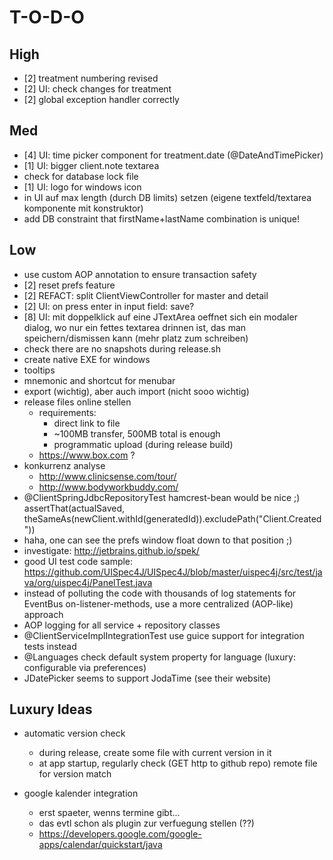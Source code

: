 

# T-O-D-O

## High

* [2] treatment numbering revised
* [2] UI: check changes for treatment
* [2] global exception handler correctly


## Med

* [4] UI: time picker component for treatment.date (@DateAndTimePicker)
* [1] UI: bigger client.note textarea
* check for database lock file
* [1] UI: logo for windows icon
* in UI auf max length (durch DB limits) setzen (eigene textfeld/textarea komponente mit konstruktor)
* add DB constraint that firstName+lastName combination is unique!

## Low

* use custom AOP annotation to ensure transaction safety
* [2] reset prefs feature
* [2] REFACT: split ClientViewController for master and detail
* [2] UI: on press enter in input field: save?
* [8] UI: mit doppelklick auf eine JTextArea oeffnet sich ein modaler dialog, wo nur ein fettes textarea drinnen ist, das man speichern/dismissen kann (mehr platz zum schreiben)
* check there are no snapshots during release.sh
* create native EXE for windows
* tooltips
* mnemonic and shortcut for menubar
* export (wichtig), aber auch import (nicht sooo wichtig)
* release files online stellen
  * requirements:
    * direct link to file
    * ~100MB transfer, 500MB total is enough
    * programmatic upload (during release build)
  * https://www.box.com ?
* konkurrenz analyse
  * http://www.clinicsense.com/tour/
  * http://www.bodyworkbuddy.com/
* @ClientSpringJdbcRepositoryTest hamcrest-bean would be nice ;) assertThat(actualSaved, theSameAs(newClient.withId(generatedId)).excludePath("Client.Created"))
* haha, one can see the prefs window float down to that position ;)
* investigate: http://jetbrains.github.io/spek/
* good UI test code sample: https://github.com/UISpec4J/UISpec4J/blob/master/uispec4j/src/test/java/org/uispec4j/PanelTest.java
* instead of polluting the code with thousands of log statements for EventBus on-listener-methods, use a more centralized (AOP-like) approach
* AOP logging for all service + repository classes
* @ClientServiceImplIntegrationTest use guice support for integration tests instead
* @Languages check default system property for language (luxury: configurable via preferences)
* JDatePicker seems to support JodaTime (see their website)


## Luxury Ideas

* automatic version check
  * during release, create some file with current version in it
  * at app startup, regularly check (GET http to github repo) remote file for version match

* google kalender integration
  * erst spaeter, wenns termine gibt...
  * das evtl schon als plugin zur verfuegung stellen (??)
  * https://developers.google.com/google-apps/calendar/quickstart/java
